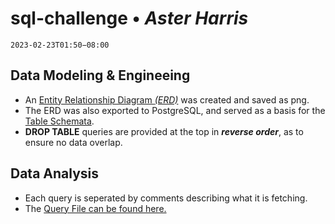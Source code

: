 # sql-challenge • ***Aster Harris***
`2023-02-23T01:50−08:00`

## Data Modeling & Engineeing
- An [Entity Relationship Diagram *(ERD)*](/EmployeeSQL/ERD_QuickDBD.png) was created and saved as png.
- The ERD was also exported to PostgreSQL, and served as a basis for the [Table Schemata](/EmployeeSQL/schema.sql).
- **DROP TABLE** queries are provided at the top in ***reverse order***, as to ensure no data overlap.

## Data Analysis
- Each query is seperated by comments describing what it is fetching.
- The [Query File can be found here.](/EmployeeSQL/queries.sql)